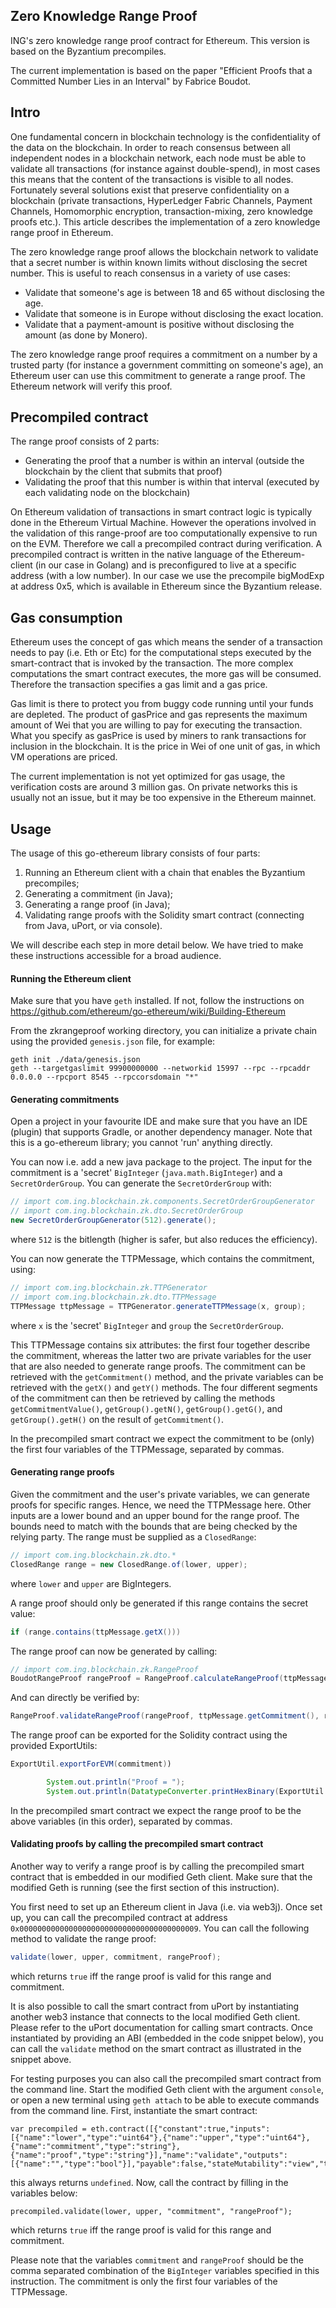 ## Zero Knowledge Range Proof

ING's zero knowledge range proof contract for Ethereum. This version is based on the Byzantium precompiles.

The current implementation is based on the paper "Efficient Proofs that a Committed Number Lies in an Interval" by Fabrice Boudot.

## Intro

One fundamental concern in blockchain technology is the confidentiality of the data on the blockchain. In order to reach consensus between all independent nodes in a blockchain network, each node must be able to validate all transactions (for instance against double-spend), in most cases this means that the content of the transactions is visible to all nodes. Fortunately several solutions exist that preserve confidentiality on a blockchain (private transactions, HyperLedger Fabric Channels, Payment Channels, Homomorphic encryption, transaction-mixing, zero knowledge proofs etc.). This article describes the implementation of a zero knowledge range proof in Ethereum.

The zero knowledge range proof allows the blockchain network to validate that a secret number is within known limits without disclosing the secret number. This is useful to reach consensus in a variety of use cases:

 * Validate that someone's age is between 18 and 65 without disclosing the age.
 * Validate that someone is in Europe without disclosing the exact location.
 * Validate that a payment-amount is positive without disclosing the amount (as done by Monero).

The zero knowledge range proof requires a commitment on a number by a trusted party (for instance a government committing on someone's age), an Ethereum user can use this commitment to generate a range proof. The Ethereum network will verify this proof.


## Precompiled contract

The range proof consists of 2 parts:
 * Generating the proof that a number is within an interval (outside the blockchain by the client that submits that proof)
 * Validating the proof that this number is within that interval (executed by each validating node on the blockchain)

On Ethereum validation of transactions in smart contract logic is typically done in the Ethereum Virtual Machine. However the operations involved in the validation of this range-proof are too computationally expensive to run on the EVM. Therefore we call a precompiled contract during verification. A precompiled contract is written in the native language of the Ethereum-client (in our case in Golang) and is preconfigured to live at a specific address (with a low number). In our case we use the precompile bigModExp at address 0x5, which is available in Ethereum since the Byzantium release.

 ## Gas consumption

 Ethereum uses the concept of gas which means the sender of a transaction needs to pay (i.e. Eth or Etc) for the computational steps executed by the smart-contract that is invoked by the transaction. The more complex computations the smart contract executes, the more gas will be consumed. Therefore the transaction specifies a gas limit and a gas price.

 Gas limit is there to protect you from buggy code running until your funds are depleted. The product of gasPrice and gas represents the maximum amount of Wei that you are willing to pay for executing the transaction. What you specify as gasPrice is used by miners to rank transactions for inclusion in the blockchain. It is the price in Wei of one unit of gas, in which VM operations are priced.

 The current implementation is not yet optimized for gas usage, the verification costs are around 3 million gas. On private networks this is usually not an issue, but it may be too expensive in the Ethereum mainnet.

## Usage

The usage of this go-ethereum library consists of four parts:
1. Running an Ethereum client with a chain that enables the Byzantium precompiles;
2. Generating a commitment (in Java);
3. Generating a range proof (in Java);
4. Validating range proofs with the Solidity smart contract (connecting from Java, uPort, or via console).

We will describe each step in more detail below. We have tried to make these instructions accessible for a broad audience.

#### Running the Ethereum client

Make sure that you have `geth` installed. If not, follow the instructions on https://github.com/ethereum/go-ethereum/wiki/Building-Ethereum

From the zkrangeproof working directory, you can initialize a private chain using the provided `genesis.json` file, for example:
```
geth init ./data/genesis.json
geth --targetgaslimit 99900000000 --networkid 15997 --rpc --rpcaddr 0.0.0.0 --rpcport 8545 --rpccorsdomain "*"
```

#### Generating commitments

Open a project in your favourite IDE and make sure that you have an IDE (plugin) that supports Gradle, or another dependency manager.
Note that this is a go-ethereum library; you cannot 'run' anything directly.

You can now i.e. add a new java package to the project.
The input for the commitment is a 'secret' `BigInteger` (`java.math.BigInteger`) and a `SecretOrderGroup`. You can generate the `SecretOrderGroup` with:
```java
// import com.ing.blockchain.zk.components.SecretOrderGroupGenerator
// import com.ing.blockchain.zk.dto.SecretOrderGroup
new SecretOrderGroupGenerator(512).generate();
```
where `512` is the bitlength (higher is safer, but also reduces the efficiency).

You can now generate the TTPMessage, which contains the commitment, using:
```java
// import com.ing.blockchain.zk.TTPGenerator
// import com.ing.blockchain.zk.dto.TTPMessage
TTPMessage ttpMessage = TTPGenerator.generateTTPMessage(x, group);
```
where `x` is the 'secret' `BigInteger` and `group` the `SecretOrderGroup`.

This TTPMessage contains six attributes: the first four together describe the commitment, whereas the latter two are private variables for the user that are also needed to generate range proofs.
The commitment can be retrieved with the `getCommitment()` method, and the private variables can be retrieved with the `getX()` and `getY()` methods.
The four different segments of the commitment can then be retrieved by calling the methods `getCommitmentValue()`, `getGroup().getN()`, `getGroup().getG()`, and `getGroup().getH()` on the result of `getCommitment()`.

In the precompiled smart contract we expect the commitment to be (only) the first four variables of the TTPMessage, separated by commas.

#### Generating range proofs

Given the commitment and the user's private variables, we can generate proofs for specific ranges. Hence, we need the TTPMessage here.
Other inputs are a lower bound and an upper bound for the range proof. The bounds need to match with the bounds that are being checked by the relying party.
The range must be supplied as a `ClosedRange`:
```java
// import com.ing.blockchain.zk.dto.*
ClosedRange range = new ClosedRange.of(lower, upper);
```
where `lower` and `upper` are BigIntegers.

A range proof should only be generated if this range contains the secret value:
```java
if (range.contains(ttpMessage.getX()))
```

The range proof can now be generated by calling:
```java
// import com.ing.blockchain.zk.RangeProof
BoudotRangeProof rangeProof = RangeProof.calculateRangeProof(ttpMessage, range);
```

And can directly be verified by:
```java
RangeProof.validateRangeProof(rangeProof, ttpMessage.getCommitment(), range);
```

The range proof can be exported for the Solidity contract using the provided ExportUtils:
```java
ExportUtil.exportForEVM(commitment))

        System.out.println("Proof = ");
        System.out.println(DatatypeConverter.printHexBinary(ExportUtil.exportForEVM(rangeProof, commitment, range)));
```

In the precompiled smart contract we expect the range proof to be the above variables (in this order), separated by commas.

#### Validating proofs by calling the precompiled smart contract

Another way to verify a range proof is by calling the precompiled smart contract that is embedded in our modified Geth client. Make sure that the modified Geth is running (see the first section of this instruction).

You first need to set up an Ethereum client in Java (i.e. via web3j). Once set up, you can call the precompiled contract at address `0x0000000000000000000000000000000000000009`. You can call the following method to validate the range proof:
```java
validate(lower, upper, commitment, rangeProof);
```
which returns `true` iff the range proof is valid for this range and commitment.

It is also possible to call the smart contract from uPort by instantiating another web3 instance that connects to the local modified Geth client. Please refer to the uPort documentation for calling smart contracts. Once instantiated by providing an ABI (embedded in the code snippet below), you can call the `validate` method on the smart contract as illustrated in the snippet above.

For testing purposes you can also call the precompiled smart contract from the command line. Start the modified Geth client with the argument `console`, or open a new terminal using `geth attach` to be able to execute commands from the command line.
First, instantiate the smart contract:
```
var precompiled = eth.contract([{"constant":true,"inputs":[{"name":"lower","type":"uint64"},{"name":"upper","type":"uint64"},{"name":"commitment","type":"string"},{"name":"proof","type":"string"}],"name":"validate","outputs":[{"name":"","type":"bool"}],"payable":false,"stateMutability":"view","type":"function"}]).at("0x0000000000000000000000000000000000000009");
```
this always returns `undefined`. Now, call the contract by filling in the variables below:
```
precompiled.validate(lower, upper, "commitment", "rangeProof");
```
which returns `true` iff the range proof is valid for this range and commitment.

Please note that the variables `commitment` and `rangeProof` should be the comma separated combination of the `BigInteger` variables specified in this instruction. The commitment is only the first four variables of the TTPMessage.
